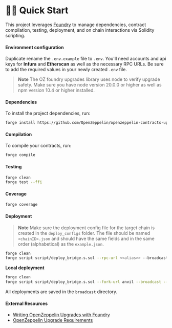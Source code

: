 # 🏄‍♂️ Quick Start

This project leverages [Foundry](https://github.com/foundry-rs/foundry) to manage dependencies, contract compilation, testing, deployment, and on chain interactions via Solidity scripting.

#### Environment configuration

Duplicate rename the `.env.example` file to `.env`. You'll need accounts and api keys for **Infura** and **Etherscan** as well as the necessary RPC URLs. Be sure to add the required values in your newly created `.env` file.

> **Note**
> The OZ foundry upgrades library uses node to verify upgrade safety. Make sure you have node version 20.0.0 or higher as well as npm version 10.4 or higher installed.

#### Dependencies

To install the project dependencies, run:

```bash
forge install https://github.com/OpenZeppelin/openzeppelin-contracts-upgradeable@v5.0.1 https://github.com/foundry-rs/forge-std@v1.3.0 https://github.com/OpenZeppelin/openzeppelin-foundry-upgrades --no-git --no-commit
```

#### Compilation

To compile your contracts, run:

```bash
forge compile
```

#### Testing

```bash
forge clean
forge test --ffi
```

#### Coverage

```bash
forge coverage
```

#### Deployment

> **Note**
> Make sure the deployment config file for the target chain is created in the `deploy_configs` folder.
> The file should be named `<chainID>.json` and should have the same fields and in the same order (alphabetical) as the `example.json`.

```bash
forge clean
forge script script/deploy_bridge.s.sol --rpc-url <<alias>> --broadcast --verify --ffi
```

**Local deployment**

```bash
forge clean
forge script script/deploy_bridge.s.sol --fork-url anvil --broadcast --ffi
```

All deployments are saved in the `broadcast` directory.

#### External Resources

- [Writing OpenZeppelin Upgrades with Foundry](https://github.com/OpenZeppelin/openzeppelin-foundry-upgrades?tab=readme-ov-file)
- [OpenZeppelin Upgrade Requirements](https://docs.openzeppelin.com/upgrades-plugins/1.x/api-core#define-reference-contracts)
